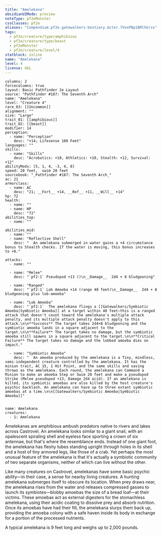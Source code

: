 ```yaml
---
title: "Amelekana"
obsidianUIMode: preview
noteType: pf2eMonster
cssClasses: pf2e
aliases: "Compendium.pf2e.gatewalkers-bestiary.Actor.7VoxPNp1BMlhGrss" 
tags:
  - pf2e/creature/type/amphibious
  - pf2e/creature/type/beast
  - pf2eMonster
  - pf2e/creature/level/4
statblock: inline
name: "Amelekana"
level: 4
license: OGL
---
```


```statblock
columns: 2
forcecolumns: true
layout: Basic Pathfinder 2e Layout
source: "Pathfinder #187: The Seventh Arch"
name: "Amelekana"
level: "Creature 4"
rare_03: [[Uncommon]]
alignment: ""
size: "Large"
trait_01: [[amphibious]]
trait_02: [[beast]]
modifier: 14
perception:
  - name: "Perception"
    desc: "+14; Lifesense 100 Feet"
languages: ""
skills:
  - name: "Skills"
    desc: "Acrobatics: +10, Athletics: +10, Stealth: +12, Survival: +12"
abilityMods: [5, 1, 4, -3, 4, 0]
speed: 20 feet,  swim 20 feet
sourcebook: "_Pathfinder #187: The Seventh Arch_"
ac: 21
armorclass:
  - name: AC
    desc: "21; __Fort__ +14, __Ref__ +11, __Will__ +14"
hp: 72
health:
  - name: ""
  - name: HP
    desc: "72"
abilities_top:
  - name: ""

abilities_mid:
  - name: ""
  - name: "Reflective Shell"
    desc: "  An amelekana submerged in water gains a +4 circumstance bonus to Stealth checks. If the water is moving, this bonus increases to +8."

attacks:
  - name: ""

  - name: "Melee"
    desc: "`pf2:1` Pseudopod +13 ()\n__Damage__  2d4 + 8 bludgeoning"

  - name: "Ranged"
    desc: "`pf2:1` Lob Amoeba +14 (range 40 feet)\n__Damage__  2d4 + 8 bludgeoning plus lob-amoeba"

  - name: "Lob Amoeba"
    desc: "`pf2:1`  The amelekana flings a [[Gatewalkers/Symbiotic Amoeba|Symbiotic Amoeba]] at a target within 40 feet—this is a ranged attack that doesn't count toward the amelekana's multiple attack penalty, and its multiple attack penalty doesn't apply to this attack.\n\n**Success** The target takes 2d4+8 bludgeoning and the symbiotic amoeba lands in a square adjacent to the target.\n\n**Failure** The target takes no damage, but the symbiotic amoeba still spawns in a square adjacent to the target.\n\n**Critical Failure** The target takes no damage and the lobbed amoeba dies on impact."

  - name: "Symbiotic Amoeba"
    desc: "  An amoeba produced by the amelekana is a Tiny, mindless, semi-independent creature controlled by the amelekana. It has the minion trait, AC 15, 1 Hit Point, and the same skills and saving throws as the amelekana. Each round, the amelekana can Command a Minion to make an amoeba Step or Swim 20 feet and make a pseudopod Strike (Melee pseudopod +13, Damage 2d4 acid). If an amelekana is killed, its symbiotic amoebas are also killed by the host creature's psychic backlash. An amelekana can have up to three extant symbiotic amoebas at a time.\n\n[[Gatewalkers/Symbiotic Amoeba|Symbiotic Amoeba]]"
 
```

```encounter-table
name: Amelekana
creatures:
  - 1: Amelekana
```



Amelekanas are amphibious ambush predators native to rivers and lakes across Castrovel. An amelekana looks similar to a giant snail, with an opalescent spiraling shell and eyeless face sporting a crown of six antennae, but that's where the resemblance ends. Instead of one giant foot, the amelekana has fleshy tubes standing upright through holes in its shell and a host of tiny armored legs, like those of a crab. Yet perhaps the most unusual feature of the amelekana is that it's actually a symbiotic community of two separate organisms, neither of which can live without the other.

Like many creatures on Castrovel, amelekanas have some basic psychic ability—in their case, a sense for nearby living creatures. A hunting amelekana submerges itself to obscure its location. When prey draws near, the amelekana rises from the water and releases compressed gasses to launch its symbiotes—blobby amoebas the size of a bread loaf—at their victims. These amoebas act as external digesters for the stomachless amelekana, using their acidic coating to dissolve prey and absorb nutrition. Once its amoebas have had their fill, the amelekana slurps them back up, providing the amoeba colony with a safe haven inside its body in exchange for a portion of the processed nutrients.

A typical amelekana is 9 feet long and weighs up to 2,000 pounds.
